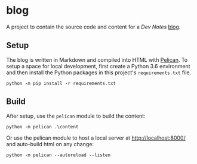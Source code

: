 # blog

A project to contain the source code and content for a *Dev Notes* [blog].

## Setup

The blog is written in Markdown and compiled into HTML with [Pelican].  To setup a space for local development, first create a Python 3.6 environment and then install the Python packages in this project's `requirements.txt` file.

```console
python -m pip install -r requirements.txt
```

## Build

After setup, use the `pelican` module to build the content:

```console
python -m pelican .\content
```

Or use the pelican module to host a local server at <http://localhost:8000/> and auto-build html on any change:

```console
python -m pelican --autoreload --listen
```

[blog]: https://dbarsam.github.io/blog/
[pelican]: https://blog.getpelican.com/
